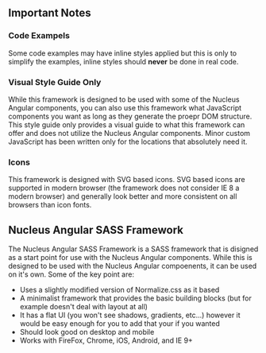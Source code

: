## Important Notes

### Code Exampels

Some code examples may have inline styles applied but this is only to simplify the examples, inline styles should **never** be done in real code.

### Visual Style Guide Only

While this framework is designed to be used with some of the Nucleus Angular components, you can also use this framework what JavaScript components you want as long as they generate the proepr DOM structure.  This style guide only provides a visual guide to what this framework can offer and does not utilize the Nucleus Angular components.  Minor custom JavaScript has been written only for the locations that absolutely need it.

### Icons

This framework is designed with SVG based icons.  SVG based icons are supported in modern browser (the framework does not consider IE 8 a modern browser) and generally look better and more consistent on all browsers than icon fonts.

## Nucleus Angular SASS Framework

The Nucleus Angular SASS Framework is a SASS framework that is disigned as a start point for use with the Nucleus Angular components.  While this is designed to be used with the Nucleus Angular compoenents, it can be used on it's own.  Some of the key point are:

- Uses a slightly modified version of Normalize.css as it based
- A minimalist framework that provides the basic building blocks (but for example doesn't deal with layout at all)
- It has a flat UI (you won't see shadows, gradients, etc...) however it would be easy enough for you to add that your if you wanted
- Should look good on desktop and mobile
- Works with FireFox, Chrome, iOS, Android, and IE 9+
